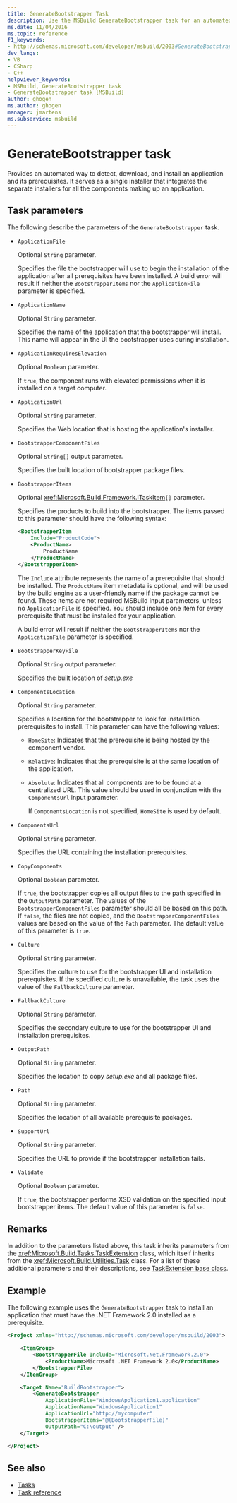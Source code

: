 ```yaml
---
title: GenerateBootstrapper Task
description: Use the MSBuild GenerateBootstrapper task for an automated way to detect, download, and install an application and its prerequisites.
ms.date: 11/04/2016
ms.topic: reference
f1_keywords:
- http://schemas.microsoft.com/developer/msbuild/2003#GenerateBootstrapper
dev_langs:
- VB
- CSharp
- C++
helpviewer_keywords:
- MSBuild, GenerateBootstrapper task
- GenerateBootstrapper task [MSBuild]
author: ghogen
ms.author: ghogen
manager: jmartens
ms.subservice: msbuild
---
```

# GenerateBootstrapper task

Provides an automated way to detect, download, and install an application and its prerequisites. It serves as a single installer that integrates the separate installers for all the components making up an application.

## Task parameters

The following describe the parameters of the `GenerateBootstrapper` task.

- `ApplicationFile`

   Optional `String` parameter.

   Specifies the file the bootstrapper will use to begin the installation of the application after all prerequisites have been installed. A build error will result if neither the `BootstrapperItems` nor the `ApplicationFile` parameter is specified.

- `ApplicationName`

   Optional `String` parameter.

   Specifies the name of the application that the bootstrapper will install. This name will appear in the UI the bootstrapper uses during installation.

- `ApplicationRequiresElevation`

   Optional `Boolean` parameter.

   If `true`, the component runs with elevated permissions when it is installed on a target computer.

- `ApplicationUrl`

   Optional `String` parameter.

   Specifies the Web location that is hosting the application's installer.

- `BootstrapperComponentFiles`

   Optional `String[]` output parameter.

   Specifies the built location of bootstrapper package files.

- `BootstrapperItems`

   Optional <xref:Microsoft.Build.Framework.ITaskItem>`[]` parameter.

   Specifies the products to build into the bootstrapper. The items passed to this parameter should have the following syntax:

  ```xml
  <BootstrapperItem
      Include="ProductCode">
      <ProductName>
          ProductName
      </ProductName>
  </BootstrapperItem>
  ```

   The `Include` attribute represents the name of a prerequisite that should be installed. The `ProductName` item metadata is optional, and will be used by the build engine as a user-friendly name if the package cannot be found. These items are not required MSBuild input parameters, unless no `ApplicationFile` is specified. You should include one item for every prerequisite that must be installed for your application.

   A build error will result if neither the `BootstrapperItems` nor the `ApplicationFile` parameter is specified.

- `BootstrapperKeyFile`

   Optional `String` output parameter.

   Specifies the built location of *setup.exe*

- `ComponentsLocation`

   Optional `String` parameter.

   Specifies a location for the bootstrapper to look for installation prerequisites to install. This parameter can have the following values:

  - `HomeSite`: Indicates that the prerequisite is being hosted by the component vendor.

  - `Relative`: Indicates that the prerequisite is at the same location of the application.

  - `Absolute`: Indicates that all components are to be found at a centralized URL. This value should be used in conjunction with the `ComponentsUrl` input parameter.

    If `ComponentsLocation` is not specified, `HomeSite` is used by default.

- `ComponentsUrl`

   Optional `String` parameter.

   Specifies the URL containing the installation prerequisites.

- `CopyComponents`

   Optional `Boolean` parameter.

   If `true`, the bootstrapper copies all output files to the path specified in the `OutputPath` parameter. The values of the `BootstrapperComponentFiles` parameter should all be based on this path. If `false`, the files are not copied, and the `BootstrapperComponentFiles` values are based on the value of the `Path` parameter.  The default value of this parameter is `true`.

- `Culture`

   Optional `String` parameter.

   Specifies the culture to use for the bootstrapper UI and installation prerequisites. If the specified culture is unavailable, the task uses the value of the `FallbackCulture` parameter.

- `FallbackCulture`

   Optional `String` parameter.

   Specifies the secondary culture to use for the bootstrapper UI and installation prerequisites.

- `OutputPath`

   Optional `String` parameter.

   Specifies the location to copy *setup.exe* and all package files.

- `Path`

   Optional `String` parameter.

   Specifies the location of all available prerequisite packages.

- `SupportUrl`

   Optional `String` parameter.

   Specifies the URL to provide if the bootstrapper installation fails.

- `Validate`

   Optional `Boolean` parameter.

   If `true`, the bootstrapper performs XSD validation on the specified input bootstrapper items. The default value of this parameter is `false`.

## Remarks

In addition to the parameters listed above, this task inherits parameters from the <xref:Microsoft.Build.Tasks.TaskExtension> class, which itself inherits from the <xref:Microsoft.Build.Utilities.Task> class. For a list of these additional parameters and their descriptions, see [TaskExtension base class](../msbuild/taskextension-base-class.md).

## Example

The following example uses the `GenerateBootstrapper` task to install an application that must have the .NET Framework 2.0 installed as a prerequisite.

```xml
<Project xmlns="http://schemas.microsoft.com/developer/msbuild/2003">

    <ItemGroup>
        <BootstrapperFile Include="Microsoft.Net.Framework.2.0">
            <ProductName>Microsoft .NET Framework 2.0</ProductName>
        </BootstrapperFile>
    </ItemGroup>

    <Target Name="BuildBootstrapper">
        <GenerateBootstrapper
            ApplicationFile="WindowsApplication1.application"
            ApplicationName="WindowsApplication1"
            ApplicationUrl="http://mycomputer"
            BootstrapperItems="@(BootstrapperFile)"
            OutputPath="C:\output" />
    </Target>

</Project>
```

## See also

- [Tasks](../msbuild/msbuild-tasks.md)
- [Task reference](../msbuild/msbuild-task-reference.md)
